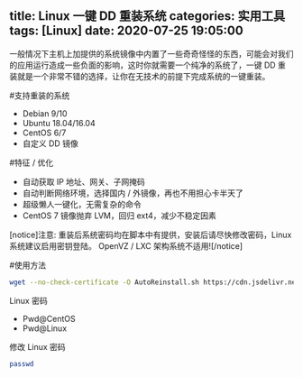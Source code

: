 title: Linux 一键 DD 重装系统
categories: 实用工具
tags: [Linux]
date: 2020-07-25 19:05:00
---
一般情况下主机上加提供的系统镜像中内置了一些奇奇怪怪的东西，可能会对我们的应用运行造成一些负面的影响，这时你就需要一个纯净的系统了，一键 DD 重装就是一个非常不错的选择，让你在无技术的前提下完成系统的一键重装。

#支持重装的系统
- Debian 9/10
- Ubuntu 18.04/16.04
- CentOS 6/7
- 自定义 DD 镜像

#特征 / 优化
- 自动获取 IP 地址、网关、子网掩码
- 自动判断网络环境，选择国内 / 外镜像，再也不用担心卡半天了
- 超级懒人一键化，无需复杂的命令
- CentOS 7 镜像抛弃 LVM，回归 ext4，减少不稳定因素

[notice]注意:
重装后系统密码均在脚本中有提供，安装后请尽快修改密码，Linux 系统建议启用密钥登陆。
OpenVZ / LXC 架构系统不适用![/notice]

#使用方法
```bash
wget --no-check-certificate -O AutoReinstall.sh https://cdn.jsdelivr.net/gh/hiCasper/Shell/AutoReinstall.sh && chmod +x AutoReinstall.sh && bash AutoReinstall.sh
```
Linux 密码

- Pwd@CentOS
- Pwd@Linux

修改 Linux 密码
```bash
passwd
```